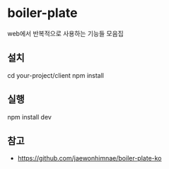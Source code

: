 # boiler-plate
web에서 반복적으로 사용하는 기능들 모음집

## 설치
cd your-project/client
npm install

## 실행
npm install dev

## 참고
- https://github.com/jaewonhimnae/boiler-plate-ko
